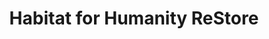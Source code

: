 ---
title: "Habitat for Humanity ReStore"
url: /pocatello/habitat-for-humanity-restore/
shop: charity
---